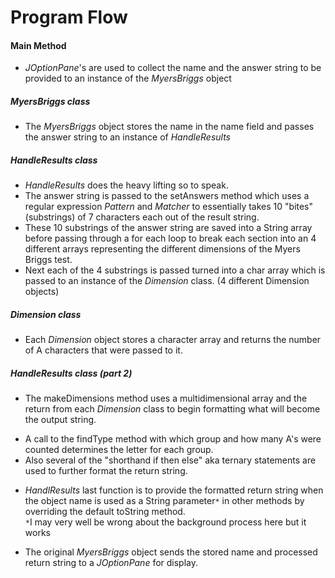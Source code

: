 # Program Flow

#### Main Method 
- *JOptionPane*'s are used to collect the name and the answer string to be provided to an instance of the *MyersBriggs* object

##### MyersBriggs class
- The *MyersBriggs* object stores the name in the name field and passes the answer string to an instance of *HandleResults*

##### HandleResults class
- *HandleResults* does the heavy lifting so to speak.
- The answer string is passed to the setAnswers method which uses a regular expression *Pattern* and *Matcher* to essentially takes 10 "bites" (substrings) of 7 characters each out of the result string.
- These 10 substrings of the answer string are saved into a String array before passing through a for each loop to break each section into an 4 different arrays representing the different dimensions of the Myers Briggs test.
- Next each of the 4 substrings is passed turned into a char array which is passed to an instance of the *Dimension* class.  (4 different Dimension objects)

##### Dimension class
- Each *Dimension* object stores a character array and returns the number of A characters that were passed to it.

##### HandleResults class (part 2)
- The makeDimensions method uses a multidimensional array and the return from each *Dimension* class to begin formatting what will become the output string.
* A call to the findType method with which group and how many A's were counted determines the letter for each group.
* Also several of the "shorthand if then else" aka ternary statements are used to further format the return string.

- *HandlResults* last function is to provide the formatted return string when the object name is used as a String parameter`*` in other methods by overriding the default toString method.  
    `*`I may very well be wrong about the background process here but it works

- The original *MyersBriggs* object sends the stored name and processed return string to a *JOptionPane* for display.
